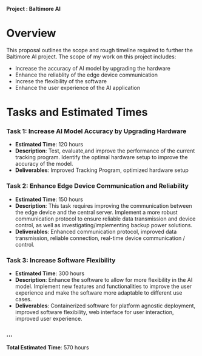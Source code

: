 **Project : Baltimore AI**

**Overview**
===============

This proposal outlines the scope and rough timeline required to further the Baltimore AI project. The scope of my work on this project includes:

* Increase the accuracy of AI model by upgrading the hardware
* Enhance the reliablity of the edge device communication
* Increse the flexibility of the software
* Enhance the user experience of the AI application

**Tasks and Estimated Times**
==========================

### Task 1: Increase AI Model Accuracy by Upgrading Hardware

* **Estimated Time**: 120 hours
* **Description**: Test, evaluate,and improve the performance of the current tracking program. Identify the optimal hardware setup to improve the accuracy of the model.
* **Deliverables**: Improved Tracking Program, optimized hardware setup

### Task 2: Enhance Edge Device Communication and Reliability

* **Estimated Time**: 150 hours
* **Description**: This task requires improving the communication between the edge device and the central server. Implement a more robust communication protocol to ensure reliable data transmission and device control, as well as investigating/implementing backup power solutions.
* **Deliverables**: Enhanced communication protocol, improved data transmission, reliable connection, real-time device communication / control.

### Task 3: Increase Software Flexibility
* **Estimated Time**: 300 hours
* **Description**: Enhance the software to allow for more flexibility in the AI model. Implement new features and functionalities to improve the user experience and make the software more adaptable to different use cases.
* **Deliverables**: Containerized software for platform agnostic deployment, improved software        flexibility, web interface for user interaction, improved user experience.


### ...

**Total Estimated Time**: 570 hours

